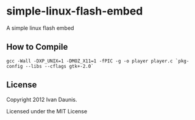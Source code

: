 simple-linux-flash-embed
========================

A simple linux flash embed

## How to Compile

	gcc -Wall -DXP_UNIX=1 -DMOZ_X11=1 -fPIC -g -o player player.c `pkg-config --libs --cflags gtk+-2.0`

## License

Copyright 2012 Ivan Daunis.

Licensed under the MIT License
